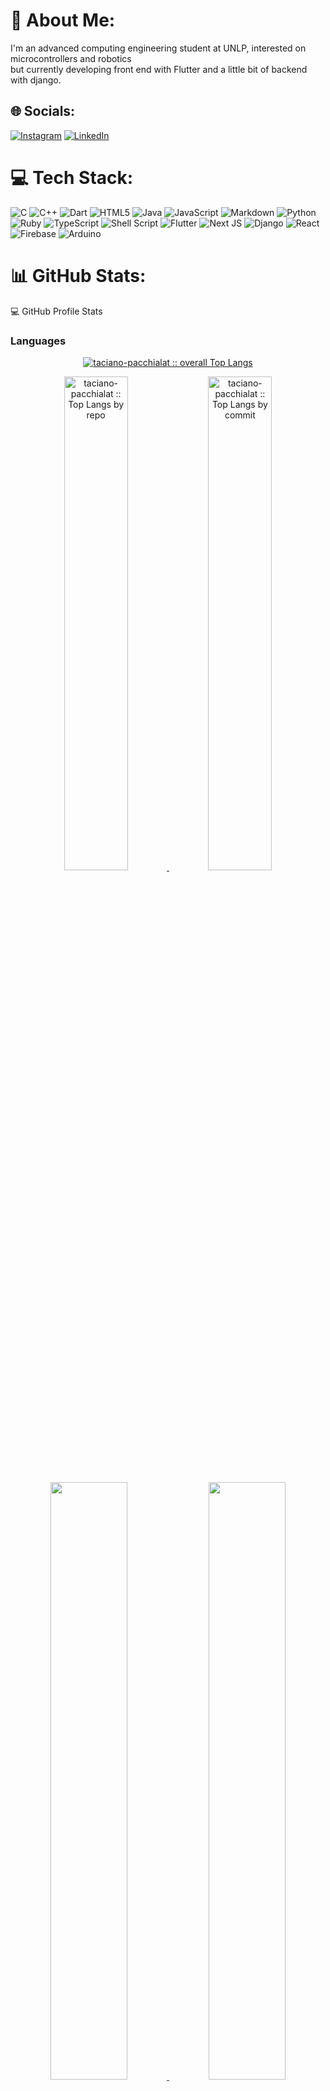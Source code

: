 # 💫 About Me:
I'm an advanced computing engineering student at UNLP, interested on microcontrollers and robotics<br>but currently developing front end with Flutter and a little bit of backend with django. <br>


## 🌐 Socials:
[![Instagram](https://img.shields.io/badge/Instagram-%23E4405F.svg?logo=Instagram&logoColor=white)](https://instagram.com/@tacipacchialat) [![LinkedIn](https://img.shields.io/badge/LinkedIn-%230077B5.svg?logo=linkedin&logoColor=white)](https://linkedin.com/in/in/taciano-pacchialat) 

# 💻 Tech Stack:
![C](https://img.shields.io/badge/c-%2300599C.svg?style=for-the-badge&logo=c&logoColor=white) ![C++](https://img.shields.io/badge/c++-%2300599C.svg?style=for-the-badge&logo=c%2B%2B&logoColor=white) ![Dart](https://img.shields.io/badge/dart-%230175C2.svg?style=for-the-badge&logo=dart&logoColor=white) ![HTML5](https://img.shields.io/badge/html5-%23E34F26.svg?style=for-the-badge&logo=html5&logoColor=white) ![Java](https://img.shields.io/badge/java-%23ED8B00.svg?style=for-the-badge&logo=openjdk&logoColor=white) ![JavaScript](https://img.shields.io/badge/javascript-%23323330.svg?style=for-the-badge&logo=javascript&logoColor=%23F7DF1E) ![Markdown](https://img.shields.io/badge/markdown-%23000000.svg?style=for-the-badge&logo=markdown&logoColor=white) ![Python](https://img.shields.io/badge/python-3670A0?style=for-the-badge&logo=python&logoColor=ffdd54) ![Ruby](https://img.shields.io/badge/ruby-%23CC342D.svg?style=for-the-badge&logo=ruby&logoColor=white) ![TypeScript](https://img.shields.io/badge/typescript-%23007ACC.svg?style=for-the-badge&logo=typescript&logoColor=white) ![Shell Script](https://img.shields.io/badge/shell_script-%23121011.svg?style=for-the-badge&logo=gnu-bash&logoColor=white) ![Flutter](https://img.shields.io/badge/Flutter-%2302569B.svg?style=for-the-badge&logo=Flutter&logoColor=white) ![Next JS](https://img.shields.io/badge/Next-black?style=for-the-badge&logo=next.js&logoColor=white) ![Django](https://img.shields.io/badge/django-%23092E20.svg?style=for-the-badge&logo=django&logoColor=white) ![React](https://img.shields.io/badge/react-%2320232a.svg?style=for-the-badge&logo=react&logoColor=%2361DAFB) ![Firebase](https://img.shields.io/badge/firebase-a08021?style=for-the-badge&logo=firebase&logoColor=ffcd34) ![Arduino](https://img.shields.io/badge/-Arduino-00979D?style=for-the-badge&logo=Arduino&logoColor=white)
# 📊 GitHub Stats:
💻 GitHub Profile Stats</summary>
  <summary><h3>Languages</h3></summary>
            <p align="center">
        <a href="https://github.com/taciano-pacchialat/">
          <img src="https://github-readme-stats.vercel.app/api/top-langs/?username=taciano-pacchialat&langs_count=6&theme=gruvbox&layout=compact&hide_border=true"
          alt="taciano-pacchialat :: overall Top Langs " /></a>
      </p>
        <p align="center">
          <a href="https://github.com/taciano-pacchialat/">
          <img width="45%" src="https://github-profile-summary-cards.vercel.app/api/cards/repos-per-language?username=taciano-pacchialat&theme=gruvbox&layout=compact&hide_border=true"
          alt="taciano-pacchialat :: Top Langs by repo" />
          <img width="45%" src="https://github-profile-summary-cards.vercel.app/api/cards/most-commit-language?username=taciano-pacchialat&theme=gruvbox&layout=compact&hide_border=true"
          alt="taciano-pacchialat :: Top Langs by commit" />
          </a>
        </p>
        <p align="center">
          <a href="https://github.com/taciano-pacchialat/">
          <img width="49.5%" src="https://github-readme-stats.vercel.app/api?username=taciano-pacchialat&show_icons=true&theme=gruvbox&hide_border=true" />
          <img width="49.5%" src="https://github-readme-streak-stats.herokuapp.com/?user=taciano-pacchialat&theme=gruvbox&hide_border=true" />
          </a>
       </p>
## 🏆 GitHub Trophies
![](https://github-profile-trophy.vercel.app/?username=taciano-pacchialat&theme=radical&no-frame=false&no-bg=true&margin-w=4)

---
[![](https://visitcount.itsvg.in/api?id=taciano-pacchialat&icon=10&color=2)](https://visitcount.itsvg.in)
